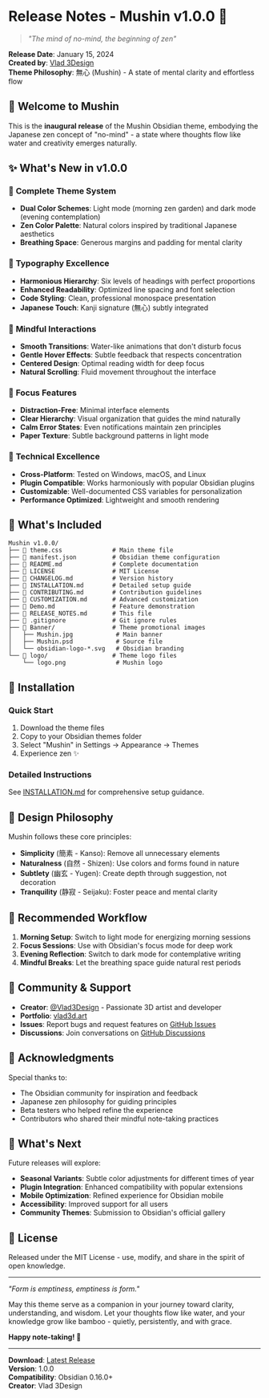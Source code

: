 # Release Notes - Mushin v1.0.0 🎋

> *"The mind of no-mind, the beginning of zen"*

**Release Date**: January 15, 2024  
**Created by**: [Vlad 3Design](https://github.com/Vlad3Design)  
**Theme Philosophy**: 無心 (Mushin) - A state of mental clarity and effortless flow

## 🌸 Welcome to Mushin

This is the **inaugural release** of the Mushin Obsidian theme, embodying the Japanese zen concept of "no-mind" - a state where thoughts flow like water and creativity emerges naturally.

## ✨ What's New in v1.0.0

### 🎨 **Complete Theme System**
- **Dual Color Schemes**: Light mode (morning zen garden) and dark mode (evening contemplation)
- **Zen Color Palette**: Natural colors inspired by traditional Japanese aesthetics
- **Breathing Space**: Generous margins and padding for mental clarity

### 📖 **Typography Excellence**
- **Harmonious Hierarchy**: Six levels of headings with perfect proportions
- **Enhanced Readability**: Optimized line spacing and font selection
- **Code Styling**: Clean, professional monospace presentation
- **Japanese Touch**: Kanji signature (無心) subtly integrated

### 🧘 **Mindful Interactions**
- **Smooth Transitions**: Water-like animations that don't disturb focus
- **Gentle Hover Effects**: Subtle feedback that respects concentration
- **Centered Design**: Optimal reading width for deep focus
- **Natural Scrolling**: Fluid movement throughout the interface

### 🎯 **Focus Features**
- **Distraction-Free**: Minimal interface elements
- **Clear Hierarchy**: Visual organization that guides the mind naturally
- **Calm Error States**: Even notifications maintain zen principles
- **Paper Texture**: Subtle background patterns in light mode

### 🔧 **Technical Excellence**
- **Cross-Platform**: Tested on Windows, macOS, and Linux
- **Plugin Compatible**: Works harmoniously with popular Obsidian plugins
- **Customizable**: Well-documented CSS variables for personalization
- **Performance Optimized**: Lightweight and smooth rendering

## 📁 What's Included

```
Mushin v1.0.0/
├── 📄 theme.css              # Main theme file
├── 📄 manifest.json          # Obsidian theme configuration
├── 📄 README.md              # Complete documentation
├── 📄 LICENSE                # MIT License
├── 📄 CHANGELOG.md           # Version history
├── 📄 INSTALLATION.md        # Detailed setup guide
├── 📄 CONTRIBUTING.md        # Contribution guidelines
├── 📄 CUSTOMIZATION.md       # Advanced customization
├── 📄 Demo.md                # Feature demonstration
├── 📄 RELEASE_NOTES.md       # This file
├── 📄 .gitignore             # Git ignore rules
├── 📁 Banner/                # Theme promotional images
│   ├── Mushin.jpg            # Main banner
│   ├── Mushin.psd            # Source file
│   └── obsidian-logo-*.svg   # Obsidian branding
└── 📁 logo/                  # Theme logo files
    └── logo.png              # Mushin logo
```

## 🚀 Installation

### Quick Start
1. Download the theme files
2. Copy to your Obsidian themes folder
3. Select "Mushin" in Settings → Appearance → Themes
4. Experience zen ✨

### Detailed Instructions
See [INSTALLATION.md](INSTALLATION.md) for comprehensive setup guidance.

## 🎋 Design Philosophy

Mushin follows these core principles:

- **Simplicity** (簡素 - Kanso): Remove all unnecessary elements
- **Naturalness** (自然 - Shizen): Use colors and forms found in nature  
- **Subtlety** (幽玄 - Yugen): Create depth through suggestion, not decoration
- **Tranquility** (静寂 - Seijaku): Foster peace and mental clarity

## 🧘 Recommended Workflow

1. **Morning Setup**: Switch to light mode for energizing morning sessions
2. **Focus Sessions**: Use with Obsidian's focus mode for deep work
3. **Evening Reflection**: Switch to dark mode for contemplative writing
4. **Mindful Breaks**: Let the breathing space guide natural rest periods

## 🤝 Community & Support

- **Creator**: [@Vlad3Design](https://github.com/Vlad3Design) - Passionate 3D artist and developer
- **Portfolio**: [vlad3d.art](https://vlad3d.art)
- **Issues**: Report bugs and request features on [GitHub Issues](../../issues)
- **Discussions**: Join conversations on [GitHub Discussions](../../discussions)

## 🙏 Acknowledgments

Special thanks to:
- The Obsidian community for inspiration and feedback
- Japanese zen philosophy for guiding principles
- Beta testers who helped refine the experience
- Contributors who shared their mindful note-taking practices

## 🔮 What's Next

Future releases will explore:
- **Seasonal Variants**: Subtle color adjustments for different times of year
- **Plugin Integration**: Enhanced compatibility with popular extensions
- **Mobile Optimization**: Refined experience for Obsidian mobile
- **Accessibility**: Improved support for all users
- **Community Themes**: Submission to Obsidian's official gallery

## 📜 License

Released under the MIT License - use, modify, and share in the spirit of open knowledge.

---

*"Form is emptiness, emptiness is form."*

May this theme serve as a companion in your journey toward clarity, understanding, and wisdom. Let your thoughts flow like water, and your knowledge grow like bamboo - quietly, persistently, and with grace.

**Happy note-taking! 🌸**

---

**Download**: [Latest Release](../../releases/latest)  
**Version**: 1.0.0  
**Compatibility**: Obsidian 0.16.0+  
**Creator**: Vlad 3Design 